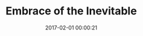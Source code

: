 ---
layout: post
title: Embrace of the Inevitable
description: Oil and mixed media on wood
date: 2017-02-01 00:00:21
imageUrl: https://imgs.snorv.art/imgs/2017/02/embrace-of-the-inevitable.jpg
---